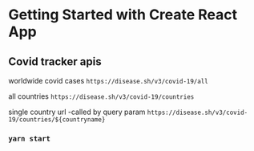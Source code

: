 # Getting Started with Create React App


## Covid tracker apis

worldwide covid cases
`https://disease.sh/v3/covid-19/all`

all countries 
`https://disease.sh/v3/covid-19/countries`


single country url -called by query param 
`https://disease.sh/v3/covid-19/countries/${countryname}`




### `yarn start`

